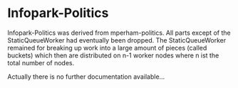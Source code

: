 Infopark-Politics
=================

Infopark-Politics was derived from mperham-politics. All parts except of the StaticQueueWorker had
eventually been dropped. The StaticQueueWorker remained for breaking up work into a large amount of
pieces (called buckets) which then are distributed on n-1 worker nodes where n ist the total number
of nodes.

Actually there is no further documentation available…
